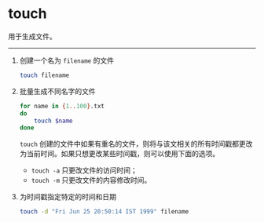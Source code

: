 # touch
用于生成文件。

---

1. 创建一个名为 `filename` 的文件

    ```sh
    touch filename
    ```

2. 批量生成不同名字的文件

    ```sh
    for name in {1..100}.txt
    do
        touch $name
    done
    ```

    `touch` 创建的文件中如果有重名的文件，则将与该文相关的所有时间戳都更改为当前时间。如果只想更改某些时间戳，则可以使用下面的选项。
    + `touch -a` 只更改文件的访问时间；
    + `touch -m` 只更改文件的内容修改时间。

3. 为时间戳指定特定的时间和日期

    ```sh
    touch -d "Fri Jun 25 20:50:14 IST 1999" filename
    ```